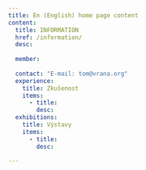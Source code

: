 ```yaml
---
title: En (English) home page content
content:
  title: INFORMATION
  href: /information/
  desc: 
        
  member: 
    
  contact: "E-mail: tom@vrana.org"
  experience:
    title: Zkušenost
    items:
      - title: 
        desc: 
  exhibitions:
    title: Výstavy
    items:
      - title: 
        desc: 
  
---
```

